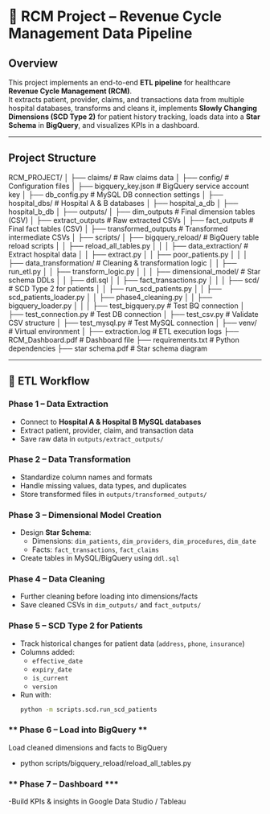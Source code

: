 # 🏥 RCM Project – Revenue Cycle Management Data Pipeline

##  Overview
This project implements an end-to-end **ETL pipeline** for healthcare **Revenue Cycle Management (RCM)**.  
It extracts patient, provider, claims, and transactions data from multiple hospital databases, transforms and cleans it, implements **Slowly Changing Dimensions (SCD Type 2)** for patient history tracking, loads data into a **Star Schema** in **BigQuery**, and visualizes KPIs in a dashboard.

---

##  Project Structure

RCM_PROJECT/
│
├── claims/ # Raw claims data
│
├── config/ # Configuration files
│ ├── bigquery_key.json # BigQuery service account key
│ ├── db_config.py # MySQL DB connection settings
│
├── hospital_dbs/ # Hospital A & B databases
│ ├── hospital_a_db
│ ├── hospital_b_db
│
├── outputs/
│ ├── dim_outputs # Final dimension tables (CSV)
│ ├── extract_outputs # Raw extracted CSVs
│ ├── fact_outputs # Final fact tables (CSV)
│ ├── transformed_outputs # Transformed intermediate CSVs
│
├── scripts/
│ ├── bigquery_reload/ # BigQuery table reload scripts
│ │ ├── reload_all_tables.py
│ │
│ ├── data_extraction/ # Extract hospital data
│ │ ├── extract.py
│ │ ├── poor_patients.py
│ │
│ ├── data_transformation/ # Cleaning & transformation logic
│ │ ├── run_etl.py
│ │ ├── transform_logic.py
│ │
│ ├── dimensional_model/ # Star schema DDLs
│ │ ├── ddl.sql
│ │ ├── fact_transactions.py
│ │
│ ├── scd/ # SCD Type 2 for patients
│ │ ├── run_scd_patients.py
│ │ ├── scd_patients_loader.py
│ │ ├── phase4_cleaning.py
│ │ ├── bigquery_loader.py
│ │
│ ├── test_bigquery.py # Test BQ connection
│ ├── test_connection.py # Test DB connection
│ ├── test_csv.py # Validate CSV structure
│ ├── test_mysql.py # Test MySQL connection
│
├── venv/ # Virtual environment
│
├── extraction.log # ETL execution logs
├── RCM_Dashboard.pdf # Dashboard file
├── requirements.txt # Python dependencies
├── star schema.pdf # Star schema diagram


---

## 🚀 ETL Workflow

### **Phase 1 – Data Extraction**
- Connect to **Hospital A & Hospital B MySQL databases**
- Extract patient, provider, claim, and transaction data
- Save raw data in `outputs/extract_outputs/`

### **Phase 2 – Data Transformation**
- Standardize column names and formats
- Handle missing values, data types, and duplicates
- Store transformed files in `outputs/transformed_outputs/`

### **Phase 3 – Dimensional Model Creation**
- Design **Star Schema**:
  - Dimensions: `dim_patients`, `dim_providers`, `dim_procedures`, `dim_date`
  - Facts: `fact_transactions`, `fact_claims`
- Create tables in MySQL/BigQuery using `ddl.sql`

### **Phase 4 – Data Cleaning**
- Further cleaning before loading into dimensions/facts
- Save cleaned CSVs in `dim_outputs/` and `fact_outputs/`

### **Phase 5 – SCD Type 2 for Patients**
- Track historical changes for patient data (`address`, `phone`, `insurance`)
- Columns added:
  - `effective_date`
  - `expiry_date`
  - `is_current`
  - `version`
- Run with:
  ```bash
  python -m scripts.scd.run_scd_patients

### ** Phase 6 – Load into BigQuery **
Load cleaned dimensions and facts to BigQuery
- python scripts/bigquery_reload/reload_all_tables.py

### ** Phase 7 – Dashboard ***
-Build KPIs & insights in Google Data Studio / Tableau


